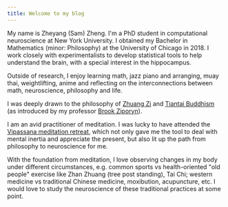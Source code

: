 ```yaml
---
title: Welcome to my blog
---
```


My name is Zheyang (Sam) Zheng. I'm a PhD student in computational neuroscience at New York University. I obtained my Bachelor in Mathematics (minor: Philosophy) at the University of Chicago in 2018. I work closely with experimentalists to develop statistical tools to help understand the brain, with a special interest in the hippocampus. 

Outside of research, I enjoy learning math, jazz piano and arranging, muay thai, weightlifting, anime and reflecting on the interconnections between math, neuroscience, philosophy and life.   

I was deeply drawn to the philosophy of [Zhuang Zi](https://hackettpublishing.com/zhuangziphil) and [Tiantai Buddhism](https://plato.stanford.edu/entries/buddhism-tiantai/) (as introduced by my professor [Brook Ziporyn](https://divinity.uchicago.edu/directory/brook-ziporyn)).  

I am an avid practitioner of meditation. I was lucky to have attended the [Vipassana meditation retreat](https://www.dhamma.org/en-US/courses/search), which not only gave me the tool to deal with mental inertia and appreciate the present, but also lit up the path from philosophy to neuroscience for me.

With the foundation from meditation, I love observing changes in my body under different circumstances, e.g. common sports vs health-oriented "old people" exercise like Zhan Zhuang (tree post standing), Tai Chi; western medicine vs traditional Chinese medicine, moxibution, acupuncture, etc. I would love to study the neuroscience of these traditional practices at some point.      
